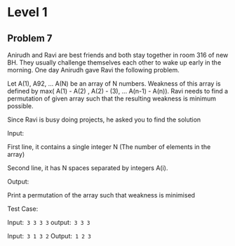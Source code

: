 # Level 1

## Problem 7
Anirudh and Ravi are best friends and both stay together in room 316 of new BH. They usually challenge themselves each other to wake up early in the morning. One day Anirudh gave Ravi the following problem.

Let A(1), A92, ... A(N) be  an array of N numbers. Weakness of this array is defined by max( A(1) - A(2) , A(2) - (3), ... A(n-1) - A(n)). Ravi needs to find a permutation of given array such that the resulting weakness is minimum possible.

Since Ravi is busy doing projects, he asked you to find the solution


Input:

First line, it contains a single integer N (The number of elements in the array)

Second line, it has N spaces separated by integers A(i).


Output:

Print a permutation of the array such that weakness is minimised


Test Case:

Input:```
3
3 3 3```
output:```
3 3 3```

Input:```
3
1 3 2```
Output:```
1 2 3```
